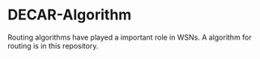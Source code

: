 # DECAR-Algorithm
Routing algorithms have played a important role in WSNs. A algorithm for routing is in this repository. 
